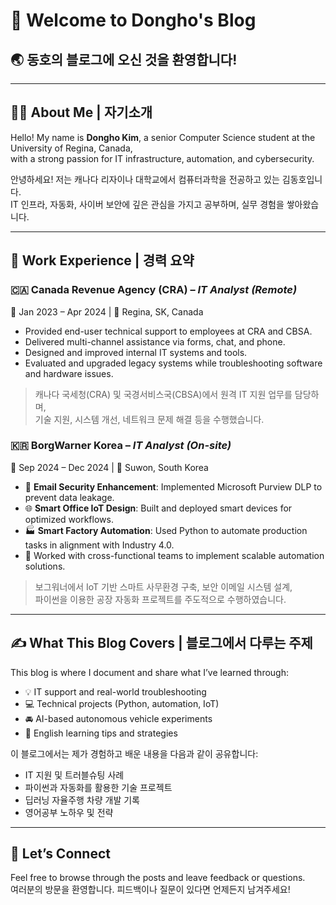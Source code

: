 

# 👋 Welcome to Dongho's Blog  
## 🌏 동호의 블로그에 오신 것을 환영합니다!

---

## 🧑‍💻 About Me | 자기소개

Hello! My name is **Dongho Kim**, a senior Computer Science student at the University of Regina, Canada,  
with a strong passion for IT infrastructure, automation, and cybersecurity.

안녕하세요! 저는 캐나다 리자이나 대학교에서 컴퓨터과학을 전공하고 있는 김동호입니다.  
IT 인프라, 자동화, 사이버 보안에 깊은 관심을 가지고 공부하며, 실무 경험을 쌓아왔습니다.

---

## 💼 Work Experience | 경력 요약

### 🇨🇦 Canada Revenue Agency (CRA) – *IT Analyst (Remote)*  
📅 Jan 2023 – Apr 2024 | 📍 Regina, SK, Canada

- Provided end-user technical support to employees at CRA and CBSA.  
- Delivered multi-channel assistance via forms, chat, and phone.  
- Designed and improved internal IT systems and tools.  
- Evaluated and upgraded legacy systems while troubleshooting software and hardware issues.  

> 캐나다 국세청(CRA) 및 국경서비스국(CBSA)에서 원격 IT 지원 업무를 담당하며,  
> 기술 지원, 시스템 개선, 네트워크 문제 해결 등을 수행했습니다.

### 🇰🇷 BorgWarner Korea – *IT Analyst (On-site)*  
📅 Sep 2024 – Dec 2024 | 📍 Suwon, South Korea

- 📧 **Email Security Enhancement**: Implemented Microsoft Purview DLP to prevent data leakage.  
- 🌐 **Smart Office IoT Design**: Built and deployed smart devices for optimized workflows.  
- 🏭 **Smart Factory Automation**: Used Python to automate production tasks in alignment with Industry 4.0.  
- 🤝 Worked with cross-functional teams to implement scalable automation solutions.  

> 보그워너에서 IoT 기반 스마트 사무환경 구축, 보안 이메일 시스템 설계,  
> 파이썬을 이용한 공장 자동화 프로젝트를 주도적으로 수행하였습니다.

---

## ✍️ What This Blog Covers | 블로그에서 다루는 주제

This blog is where I document and share what I’ve learned through:

- 💡 IT support and real-world troubleshooting  
- 💻 Technical projects (Python, automation, IoT)  
- 🚘 AI-based autonomous vehicle experiments  
- 📖 English learning tips and strategies  

이 블로그에서는 제가 경험하고 배운 내용을 다음과 같이 공유합니다:

- IT 지원 및 트러블슈팅 사례  
- 파이썬과 자동화를 활용한 기술 프로젝트  
- 딥러닝 자율주행 차량 개발 기록  
- 영어공부 노하우 및 전략

---

## 🚀 Let’s Connect

Feel free to browse through the posts and leave feedback or questions.  
여러분의 방문을 환영합니다. 피드백이나 질문이 있다면 언제든지 남겨주세요!

